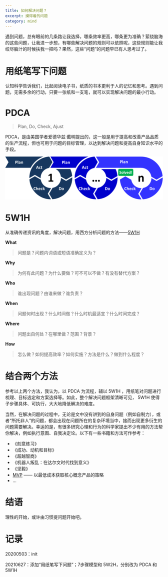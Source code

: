 ```yaml
---
title: 如何解决问题？
excerpt: 摸得着的问题
category: mind
---
```


遇到问题，总有眼前的几条路让我选择，哪条效率更高，哪条更为准确？萦绕脑海的这些问题，让我进一步想，有哪些解决问题的规则可以依照呢，这些规则能让我绞尽脑汁的时候扶我一把吗？果然，这些“问题”的问题早已有人思考过了。



# 用纸笔写下问题

认知科学告诉我们，比起阅读电子书，纸质的书本更利于人的记忆和思考。遇到问题，无需多余的行动，只要一张纸和一支笔，就可以实现解决问题的最小行动。



# PDCA

> Plan, Do, Check, Ajust

PDCA，是由美国学者爱德华兹·戴明提出的，这一般是用于提高和改善产品品质的生产流程，但也可用于问题的目标管理，以达到解决问题和提高自身知识水平的手段。

![PDCA](/assets/images/PDCA-Multi-Loop.png)



# 5W1H

从准确传递资讯的角度，解决问题，用西方分析问题的方法——[5W1H](https://zh.wikipedia.org/wiki/%E5%85%AD%E4%BD%95%E6%B3%95)

**What**

> 问题是？问题内词语或短语准确定义为？

**Why**

> 为何有此问题？为什么要做？可不可以不做？有没有替代方案？

**Who**

> 谁出现问题？由谁来做？谁负责？

**When**

> 问题何时出现？什么时间做？什么时机最适宜？什么时间完成？

**Where**

> 问题出自何处？在哪里做？范围？背景？

**How**

> 怎么做？如何提高效率？如何实施？方法是什么？做到什么程度？



# 结合两个方法

参考以上两个方法，我认为，以 PDCA 为流程，辅以 5W1H ，用纸笔对问题进行梳理、目标选定和方案选择等。如此，整个解决问题框架清晰可见， 5W1H 使得子步骤具体、可执行，大大地降低解决的难度。

当然，在解决问题的过程中，无论是文中没有讲到的自身问题（例如自制力），或者“所托非人”的问题，都会出现在问题所在的复杂环境当中，接而出现更多衍生的问题需要解决。幸运的是，有很多研究心理和行为的科学家提出不少有用的方法帮你解决，例如执行意图、自我决定论。以下有一些书籍和方法可作参考：

- 《刻意练习》
- 《成功、动机和目标》
- 《超越智商》
- 《机器人叛乱：在达尔文时代找到意义》
- 《坚毅》
- [MVP](https://zh.wikipedia.org/wiki/%E6%9C%80%E7%B0%A1%E5%8F%AF%E8%A1%8C%E7%94%A2%E5%93%81) —— 以最低成本获取核心概念产品的策略
- ...



# 结语

理性的开始，或许由习惯提问题开始吧。



# 记录

20200503：init

20210627：添加“用纸笔写下问题”；7步骤模型和 5W2H，分别改为 PDCA 和 5W1H